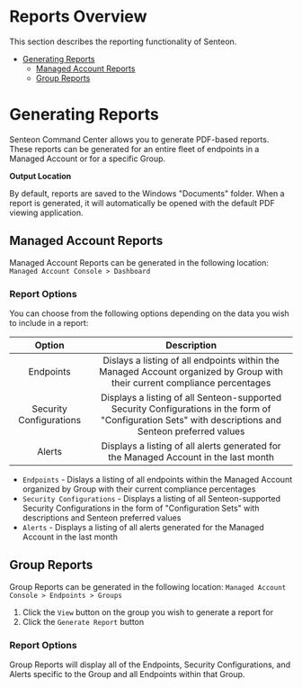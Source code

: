# Reports Overview
This section describes the reporting functionality of Senteon.

- [Generating Reports](Reports.md#generating-reports)
  - [Managed Account Reports](Reports.md#managed-account-reports)
  - [Group Reports](Reports.md#group-reports)

# Generating Reports
Senteon Command Center allows you to generate PDF-based reports. These reports can be generated for an entire fleet of endpoints in a Managed Account or for a specific Group. 

**Output Location**

By default, reports are saved to the Windows "Documents" folder. When a report is generated, it will automatically be opened with the default PDF viewing application.


## Managed Account Reports

Managed Account Reports can be generated in the following location: `Managed Account Console > Dashboard`


### Report Options

You can choose from the following options depending on the data you wish to include in a report:

| Option | Description |
|:--------------:|:-----------:|
| Endpoints | Dislays a listing of all endpoints within the Managed Account organized by Group with their current compliance percentages |
| Security Configurations | Displays a listing of all Senteon-supported Security Configurations in the form of "Configuration Sets" with descriptions and Senteon preferred values |
| Alerts | Displays a listing of all alerts generated for the Managed Account in the last month |

- `Endpoints` - Dislays a listing of all endpoints within the Managed Account organized by Group with their current compliance percentages
- `Security Configurations` - Displays a listing of all Senteon-supported Security Configurations in the form of "Configuration Sets" with descriptions and Senteon preferred values
- `Alerts` - Displays a listing of all alerts generated for the Managed Account in the last month

## Group Reports

Group Reports can be generated in the following location: `Managed Account Console > Endpoints > Groups`

1) Click the `View` button on the group you wish to generate a report for
2) Click the `Generate Report` button

### Report Options

Group Reports will display all of the Endpoints, Security Configurations, and Alerts specific to the Group and all Endpoints within that Group. 
